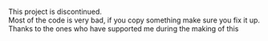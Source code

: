 This project is discontinued.\
Most of the code is very bad, if you copy something make sure you fix it up.\
Thanks to the ones who have supported me during the making of this
